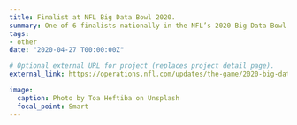 ```yaml
---
title: Finalist at NFL Big Data Bowl 2020.
summary: One of 6 finalists nationally in the NFL’s 2020 Big Data Bowl competition.
tags:
- other
date: "2020-04-27 T00:00:00Z"

# Optional external URL for project (replaces project detail page).
external_link: https://operations.nfl.com/updates/the-game/2020-big-data-bowl-results/

image:
  caption: Photo by Toa Heftiba on Unsplash
  focal_point: Smart
---
```

